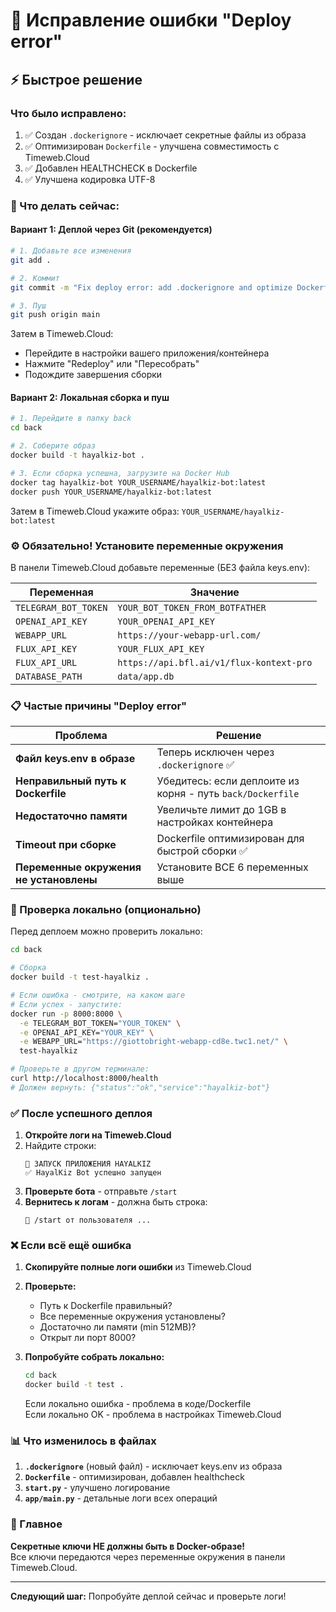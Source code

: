 # 🔧 Исправление ошибки "Deploy error"

## ⚡ Быстрое решение

### Что было исправлено:

1. ✅ Создан `.dockerignore` - исключает секретные файлы из образа
2. ✅ Оптимизирован `Dockerfile` - улучшена совместимость с Timeweb.Cloud
3. ✅ Добавлен HEALTHCHECK в Dockerfile
4. ✅ Улучшена кодировка UTF-8

### 🚀 Что делать сейчас:

#### Вариант 1: Деплой через Git (рекомендуется)

```bash
# 1. Добавьте все изменения
git add .

# 2. Коммит
git commit -m "Fix deploy error: add .dockerignore and optimize Dockerfile"

# 3. Пуш
git push origin main
```

Затем в Timeweb.Cloud:
- Перейдите в настройки вашего приложения/контейнера
- Нажмите "Redeploy" или "Пересобрать"
- Подождите завершения сборки

#### Вариант 2: Локальная сборка и пуш

```bash
# 1. Перейдите в папку back
cd back

# 2. Соберите образ
docker build -t hayalkiz-bot .

# 3. Если сборка успешна, загрузите на Docker Hub
docker tag hayalkiz-bot YOUR_USERNAME/hayalkiz-bot:latest
docker push YOUR_USERNAME/hayalkiz-bot:latest
```

Затем в Timeweb.Cloud укажите образ: `YOUR_USERNAME/hayalkiz-bot:latest`

### ⚙️ Обязательно! Установите переменные окружения

В панели Timeweb.Cloud добавьте переменные (БЕЗ файла keys.env):

| Переменная | Значение |
|------------|----------|
| `TELEGRAM_BOT_TOKEN` | `YOUR_BOT_TOKEN_FROM_BOTFATHER` |
| `OPENAI_API_KEY` | `YOUR_OPENAI_API_KEY` |
| `WEBAPP_URL` | `https://your-webapp-url.com/` |
| `FLUX_API_KEY` | `YOUR_FLUX_API_KEY` |
| `FLUX_API_URL` | `https://api.bfl.ai/v1/flux-kontext-pro` |
| `DATABASE_PATH` | `data/app.db` |

### 📋 Частые причины "Deploy error"

| Проблема | Решение |
|----------|---------|
| **Файл keys.env в образе** | Теперь исключен через `.dockerignore` ✅ |
| **Неправильный путь к Dockerfile** | Убедитесь: если деплоите из корня - путь `back/Dockerfile` |
| **Недостаточно памяти** | Увеличьте лимит до 1GB в настройках контейнера |
| **Timeout при сборке** | Dockerfile оптимизирован для быстрой сборки ✅ |
| **Переменные окружения не установлены** | Установите ВСЕ 6 переменных выше |

### 🧪 Проверка локально (опционально)

Перед деплоем можно проверить локально:

```bash
cd back

# Сборка
docker build -t test-hayalkiz .

# Если ошибка - смотрите, на каком шаге
# Если успех - запустите:
docker run -p 8000:8000 \
  -e TELEGRAM_BOT_TOKEN="YOUR_TOKEN" \
  -e OPENAI_API_KEY="YOUR_KEY" \
  -e WEBAPP_URL="https://giottobright-webapp-cd8e.twc1.net/" \
  test-hayalkiz

# Проверьте в другом терминале:
curl http://localhost:8000/health
# Должен вернуть: {"status":"ok","service":"hayalkiz-bot"}
```

### ✅ После успешного деплоя

1. **Откройте логи на Timeweb.Cloud**
2. Найдите строки:
   ```
   🚀 ЗАПУСК ПРИЛОЖЕНИЯ HAYALKIZ
   ✅ HayalKiz Bot успешно запущен
   ```
3. **Проверьте бота** - отправьте `/start`
4. **Вернитесь к логам** - должна быть строка:
   ```
   👤 /start от пользователя ...
   ```

### ❌ Если всё ещё ошибка

1. **Скопируйте полные логи ошибки** из Timeweb.Cloud
2. **Проверьте:**
   - Путь к Dockerfile правильный?
   - Все переменные окружения установлены?
   - Достаточно ли памяти (min 512MB)?
   - Открыт ли порт 8000?

3. **Попробуйте собрать локально:**
   ```bash
   cd back
   docker build -t test .
   ```
   Если локально ошибка - проблема в коде/Dockerfile  
   Если локально OK - проблема в настройках Timeweb.Cloud

### 📊 Что изменилось в файлах

1. **`.dockerignore`** (новый файл) - исключает keys.env из образа
2. **`Dockerfile`** - оптимизирован, добавлен healthcheck
3. **`start.py`** - улучшено логирование
4. **`app/main.py`** - детальные логи всех операций

### 🎯 Главное

**Секретные ключи НЕ должны быть в Docker-образе!**  
Все ключи передаются через переменные окружения в панели Timeweb.Cloud.

---

**Следующий шаг:** Попробуйте деплой сейчас и проверьте логи!

